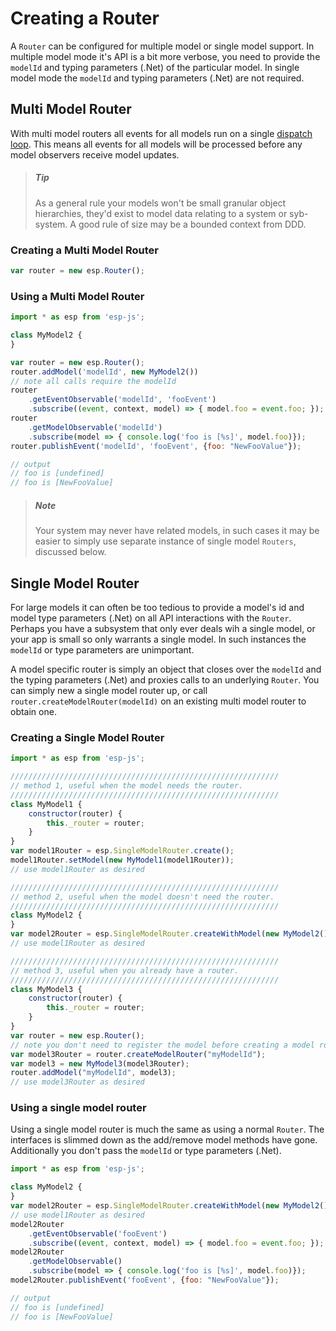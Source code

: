 # Creating a Router

A `Router` can be configured for multiple model or single model support.
In multiple model mode it's API is a bit more verbose, you need to provide the `modelId` and typing parameters (.Net) of the particular model.
In single model mode the `modelId` and typing parameters (.Net) are not required.

## Multi Model Router
With multi model routers all events for all models run on a single [dispatch loop](.md).
This means all events for all models will be processed before any model observers receive model updates.

> ##### Tip
> As a general rule your models won't be small granular object hierarchies, they'd exist to model data relating to a system or syb-system.
> A good rule of size may be a bounded context from DDD.

### Creating a Multi Model Router

``` js
var router = new esp.Router();
```

### Using a Multi Model Router

``` js
import * as esp from 'esp-js';

class MyModel2 {
}

var router = new esp.Router();
router.addModel('modelId', new MyModel2())
// note all calls require the modelId
router
    .getEventObservable('modelId', 'fooEvent')
    .subscribe((event, context, model) => { model.foo = event.foo; });
router
    .getModelObservable('modelId')
    .subscribe(model => { console.log('foo is [%s]', model.foo)});
router.publishEvent('modelId', 'fooEvent', {foo: "NewFooValue"});

// output
// foo is [undefined]
// foo is [NewFooValue]
```

> ##### Note
> Your system may never have related models, in such cases it may be easier to simply use separate instance of single model `Routers`, discussed below.

<a name="single-vs-multi-model-router"></a>

## Single Model Router
For large models it can often be too tedious to provide a model's id and model type parameters (.Net) on all API interactions with the `Router`.
Perhaps you have a subsystem that only ever deals wih a single model, or your app is small so only warrants a single model.
In such instances the `modelId` or type parameters are unimportant.

A model specific router is simply an object that closes over the `modelId` and the typing parameters (.Net) and proxies calls to an underlying `Router`.
You can simply new a single model router up, or call `router.createModelRouter(modelId)` on an existing multi model router to obtain one.

### Creating a Single Model Router

``` js
import * as esp from 'esp-js';

////////////////////////////////////////////////////////////
// method 1, useful when the model needs the router.
////////////////////////////////////////////////////////////
class MyModel1 {
    constructor(router) {
        this._router = router;
    }
}
var model1Router = esp.SingleModelRouter.create();
model1Router.setModel(new MyModel1(model1Router));
// use model1Router as desired

////////////////////////////////////////////////////////////
// method 2, useful when the model doesn't need the router.
////////////////////////////////////////////////////////////
class MyModel2 {
}
var model2Router = esp.SingleModelRouter.createWithModel(new MyModel2());
// use model1Router as desired

////////////////////////////////////////////////////////////
// method 3, useful when you already have a router.
////////////////////////////////////////////////////////////
class MyModel3 {
    constructor(router) {
        this._router = router;
    }
}
var router = new esp.Router();
// note you don't need to register the model before creating a model router
var model3Router = router.createModelRouter("myModelId");
var model3 = new MyModel3(model3Router);
router.addModel("myModelId", model3);
// use model3Router as desired
```

### Using a single model router
Using a single model router is much the same as using a normal `Router`.
The interfaces is slimmed down as the add/remove model methods have gone.
Additionally you don't pass the `modelId` or type parameters (.Net).

``` js
import * as esp from 'esp-js';

class MyModel2 {
}
var model2Router = esp.SingleModelRouter.createWithModel(new MyModel2());
// use model1Router as desired
model2Router
    .getEventObservable('fooEvent')
    .subscribe((event, context, model) => { model.foo = event.foo; });
model2Router
    .getModelObservable()
    .subscribe(model => { console.log('foo is [%s]', model.foo)});
model2Router.publishEvent('fooEvent', {foo: "NewFooValue"});

// output
// foo is [undefined]
// foo is [NewFooValue]
```
